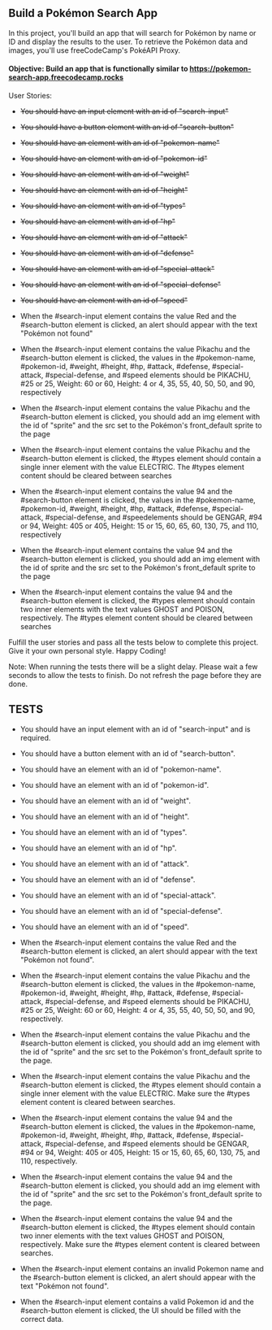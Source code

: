 ## Build a Pokémon Search App
In this project, you'll build an app that will search for Pokémon by name or ID and display the results to the user. To retrieve the Pokémon data and images, you'll use freeCodeCamp's PokéAPI Proxy.

#### Objective: Build an app that is functionally similar to https://pokemon-search-app.freecodecamp.rocks

User Stories:

- ~~You should have an input element with an id of "search-input"~~

- ~~You should have a button element with an id of "search-button"~~

- ~~You should have an element with an id of "pokemon-name"~~

- ~~You should have an element with an id of "pokemon-id"~~

- ~~You should have an element with an id of "weight"~~

- ~~You should have an element with an id of "height"~~

- ~~You should have an element with an id of "types"~~

- ~~You should have an element with an id of "hp"~~

- ~~You should have an element with an id of "attack"~~

- ~~You should have an element with an id of "defense"~~

- ~~You should have an element with an id of "special-attack"~~

- ~~You should have an element with an id of "special-defense"~~

- ~~You should have an element with an id of "speed"~~

- When the #search-input element contains the value Red and the #search-button element is clicked, an alert should appear with the text "Pokémon not found"

- When the #search-input element contains the value Pikachu and the #search-button element is clicked, the values in the #pokemon-name, #pokemon-id, #weight, #height, #hp, #attack, #defense, #special-attack, #special-defense, and #speed elements should be PIKACHU, #25 or 25, Weight: 60 or 60, Height: 4 or 4, 35, 55, 40, 50, 50, and 90, respectively

- When the #search-input element contains the value Pikachu and the #search-button element is clicked, you should add an img element with the id of "sprite" and the src set to the Pokémon's front_default sprite to the page

- When the #search-input element contains the value Pikachu and the #search-button element is clicked, the #types element should contain a single inner element with the value ELECTRIC. The #types element content should be cleared between searches

- When the #search-input element contains the value 94 and the #search-button element is clicked, the values in the #pokemon-name, #pokemon-id, #weight, #height, #hp, #attack, #defense, #special-attack, #special-defense, and #speedelements should be GENGAR, #94 or 94, Weight: 405 or 405, Height: 15 or 15, 60, 65, 60, 130, 75, and 110, respectively

- When the #search-input element contains the value 94 and the #search-button element is clicked, you should add an img element with the id of sprite and the src set to the Pokémon's front_default sprite to the page

- When the #search-input element contains the value 94 and the #search-button element is clicked, the #types element should contain two inner elements with the text values GHOST and POISON, respectively. The #types element content should be cleared between searches

Fulfill the user stories and pass all the tests below to complete this project. Give it your own personal style. Happy Coding!

Note: When running the tests there will be a slight delay. Please wait a few seconds to allow the tests to finish. Do not refresh the page before they are done.


## TESTS

- You should have an input element with an id of "search-input" and is required.

- You should have a button element with an id of "search-button".

- You should have an element with an id of "pokemon-name".

- You should have an element with an id of "pokemon-id".

- You should have an element with an id of "weight".

- You should have an element with an id of "height".

- You should have an element with an id of "types".

- You should have an element with an id of "hp".

- You should have an element with an id of "attack".

- You should have an element with an id of "defense".

- You should have an element with an id of "special-attack".

- You should have an element with an id of "special-defense".

- You should have an element with an id of "speed".

- When the #search-input element contains the value Red and the #search-button element is clicked, an alert should appear with the text "Pokémon not found".

- When the #search-input element contains the value Pikachu and the #search-button element is clicked, the values in the #pokemon-name, #pokemon-id, #weight, #height, #hp, #attack, #defense, #special-attack, #special-defense, and #speed elements should be PIKACHU, #25 or 25, Weight: 60 or 60, Height: 4 or 4, 35, 55, 40, 50, 50, and 90, respectively.

- When the #search-input element contains the value Pikachu and the #search-button element is clicked, you should add an img element with the id of "sprite" and the src set to the Pokémon's front_default sprite to the page.

- When the #search-input element contains the value Pikachu and the #search-button element is clicked, the #types element should contain a single inner element with the value ELECTRIC. Make sure the #types element content is cleared between searches.

- When the #search-input element contains the value 94 and the #search-button element is clicked, the values in the #pokemon-name, #pokemon-id, #weight, #height, #hp, #attack, #defense, #special-attack, #special-defense, and #speed elements should be GENGAR, #94 or 94, Weight: 405 or 405, Height: 15 or 15, 60, 65, 60, 130, 75, and 110, respectively.

- When the #search-input element contains the value 94 and the #search-button element is clicked, you should add an img element with the id of "sprite" and the src set to the Pokémon's front_default sprite to the page.

- When the #search-input element contains the value 94 and the #search-button element is clicked, the #types element should contain two inner elements with the text values GHOST and POISON, respectively. Make sure the #types element content is cleared between searches.

- When the #search-input element contains an invalid Pokemon name and the #search-button element is clicked, an alert should appear with the text "Pokémon not found".

- When the #search-input element contains a valid Pokemon id and the #search-button element is clicked, the UI should be filled with the correct data.